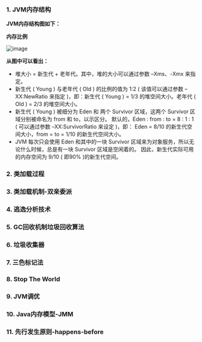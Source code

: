 ### 1. JVM内存结构
**JVM内存结构图如下：**  

**内存比例**  

![image](https://user-images.githubusercontent.com/69468325/143801176-7efefdbe-4bad-4bbe-865f-33e05848ddc6.png)

**从图中可以看出：**  
* 堆大小 = 新生代 + 老年代。其中，堆的大小可以通过参数 –Xms、-Xmx 来指定。 
* 新生代 ( Young ) 与老年代 ( Old ) 的比例的值为 1:2 ( 该值可以通过参数 –XX:NewRatio 来指定 )，即：新生代 ( Young ) = 1/3 的堆空间大小。老年代 ( Old ) = 2/3 的堆空间大小。
* 新生代 ( Young ) 被细分为 Eden 和 两个 Survivor 区域，这两个 Survivor 区域分别被命名为 from 和 to，以示区分。 默认的，Eden : from : to = 8 : 1 : 1 ( 可以通过参数 –XX:SurvivorRatio 来设定 )，即： Eden = 8/10 的新生代空间大小，from = to = 1/10 的新生代空间大小。 
* JVM 每次只会使用 Eden 和其中的一块 Survivor 区域来为对象服务，所以无论什么时候，总是有一块 Survivor 区域是空闲着的。 因此，新生代实际可用的内存空间为 9/10 ( 即90% )的新生代空间。
### 2. 类加载过程
### 3. 类加载机制-双亲委派
### 4. 逃逸分析技术
### 5. GC回收机制垃圾回收算法
### 6. 垃圾收集器
### 7. 三色标记法
### 8. Stop The World
### 9. JVM调优
### 10. Java内存模型-JMM
### 11. 先行发生原则-happens-before

